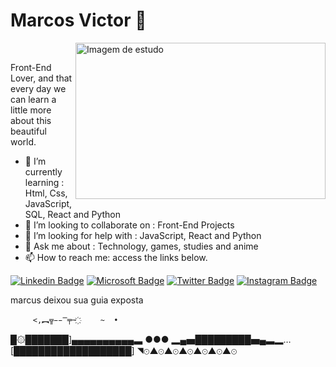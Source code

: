 # Marcos Victor 🚀

<!--
**marcosvictor0/marcosvictor0** is a ✨ _special_ ✨ repository because its `README.md` (this file) appears on your GitHub profile.
-->

 <img align = "right"  src = "https://i.pinimg.com/originals/d4/af/37/d4af37c6ba0be75dea52dae46c8e16b7.png" alt= "Imagem de estudo" width="400" height="250"> 
&nbsp;

Front-End Lover, and that every day we can learn a little more about this beautiful world.

- 🌱 I’m currently learning :  Html, Css, JavaScript, SQL, React and Python
- 👯 I’m looking to collaborate on : Front-End Projects
- 🤔 I’m looking for help with : JavaScript, React and Python
- 💬 Ask me about : Technology, games, studies and anime
- 📫 How to reach me: access the links below.




[![Linkedin Badge](https://img.shields.io/badge/-Marcos%20Victor-8257e5?style=flat-square&labelColor=8257e5&logo=linkedin&logoColor=white&link=https://https://www.linkedin.com/in/marcos-victor-da-costa-soares/)](https://www.linkedin.com/in/marcos-victor-da-costa-soares/)
[![Microsoft Badge](https://img.shields.io/badge/-marcos__victor159@hotmail.com-8257e5?style=flat-square&labelColor=8257e5&logo=microsoft&logoColor=white&link=mailto:marcos_victor159@hotmail.com)](mailto:marcos_victor159@hotmail.com)
[![Twitter Badge](https://img.shields.io/badge/-@marcos13009-8257e5?style=flat-square&labelColor=8257e5&logo=twitter&logoColor=white&link=https://twitter.com/marcos13009)](https://twitter.com/marcos13009)
[![Instagram Badge](https://img.shields.io/badge/-@m__de__marcos-8257e5?style=flat-square&labelColor=8257e5&logo=instagram&logoColor=white&link=https://www.instagram.com/m_de_marcoss/)](https://www.instagram.com/m_de_marcoss/)





















marcus deixou sua guia exposta



         <,︻╦̵̵̿╤─ ҉     ~  •
█۞███████]▄▄▄▄▄▄▄▄▄▄▃ ●●●
▂▄▅█████████▅▄▃▂…
[███████████████████]
◥⊙▲⊙▲⊙▲⊙▲⊙▲⊙▲⊙
